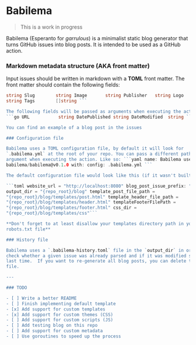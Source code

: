 # Babilema

> This is a work in progress  

Babilema (Esperanto for _garrulous_) is a minimalist static blog generator that
turns GitHub issues into blog posts. It is intended to be used as a GitHub
action.

### Markdown metadata structure (AKA front matter)

Input issues should be written in markdown with a **TOML** front matter. The
front matter should contain the following fields:

```go Description string Keywords    []string Author      string Title
string Slug        string Image       string Publisher   string Logo
string Tags        []string ```

The following fields will be passed as arguments when executing the action.
```go URL           string DatePublished string DateModified  string ```

You can find an example of a blog post in the issues

### Configuration file

Babilema uses a TOML configuration file, by default it will look for
`.babilema.yml` at the root of your repo. You can pass a different path as an
argument when executing the action. Like so: ```yaml name: Babilema uses:
babilema/babilema@v0.1.0 with: config: .babilema.yml ```

The default configuration file would look like this (if it wasn't built in Go):

```toml website_url = "http://localhost:8080" blog_post_issue_prefix: "[BLOG]"
output_dir = "{repo_root}/blog" template_post_file_path =
"{repo_root}/blog/templates/post.html" template_header_file_path =
"{repo_root}/blog/templates/header.html" templateFooterFilePath =
"{repo_root}/blog/templates/footer.html" css_dir =
"{repo_root}/blog/templates/css"```

**Don't forget to at least disallow your templates directory path in your
robots.txt file**

### History file

Babilema uses a `.babilema-history.toml` file in the `output_dir` in order to
check whether a given issue was already parsed and if it was modified since
last time.  If you want to re-generate all blog posts, you can delete this
file.

---

### TODO

- [ ] Write a better README
- [ ] Finish implementing default template
- [x] Add support for custom templates
- [x] Add support for custom themes (CSS)
- [ ] Add support for custom scripts (JS)
- [ ] Add testing blog on this repo
- [ ] Add support for custom metadata
- [ ] Use goroutines to speed up the process
